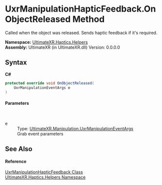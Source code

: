 # UxrManipulationHapticFeedback.OnObjectReleased Method 
 

Called when the object was released. Sends haptic feedback if it's required.

**Namespace:**&nbsp;<a href="N_UltimateXR_Haptics_Helpers">UltimateXR.Haptics.Helpers</a><br />**Assembly:**&nbsp;UltimateXR (in UltimateXR.dll) Version: 0.0.0.0

## Syntax

**C#**<br />
``` C#
protected override void OnObjectReleased(
	UxrManipulationEventArgs e
)
```


#### Parameters
&nbsp;<dl><dt>e</dt><dd>Type: <a href="T_UltimateXR_Manipulation_UxrManipulationEventArgs">UltimateXR.Manipulation.UxrManipulationEventArgs</a><br />Grab event parameters</dd></dl>

## See Also


#### Reference
<a href="T_UltimateXR_Haptics_Helpers_UxrManipulationHapticFeedback">UxrManipulationHapticFeedback Class</a><br /><a href="N_UltimateXR_Haptics_Helpers">UltimateXR.Haptics.Helpers Namespace</a><br />